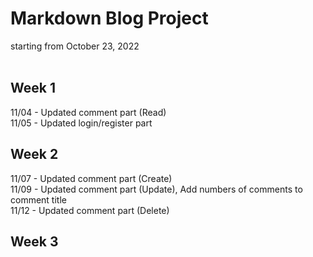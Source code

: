 # Markdown Blog Project

starting from October 23, 2022
<br/><br/>

## Week 1
11/04 - Updated comment part (Read)<br/>
11/05 - Updated login/register part<br/>

## Week 2
11/07 - Updated comment part (Create)<br/>
11/09 - Updated comment part (Update), Add numbers of comments to comment title<br/>
11/12 - Updated comment part (Delete)<br/>

## Week 3
